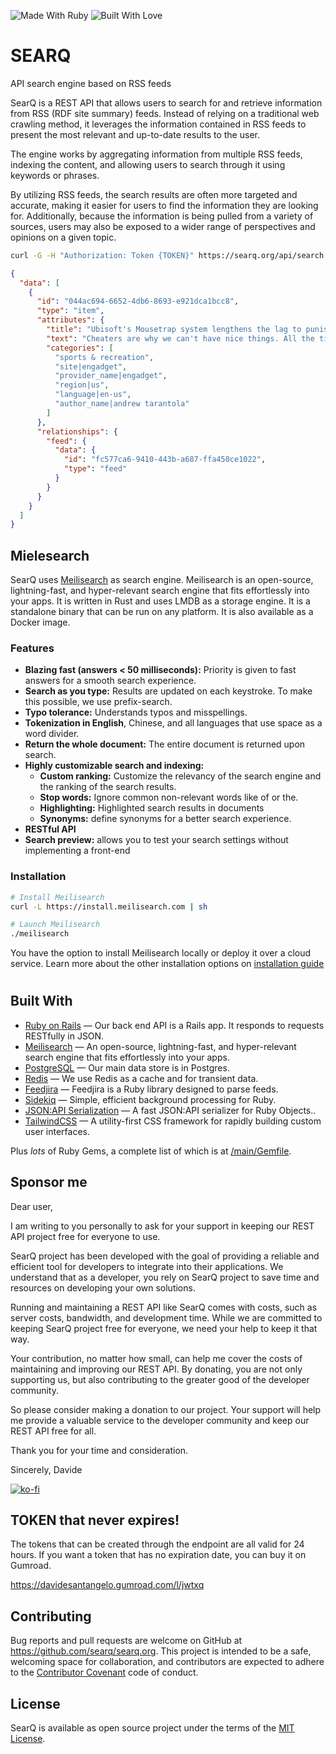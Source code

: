 ![Made With Ruby](https://forthebadge.com/images/badges/made-with-ruby.svg) ![Built With Love](https://forthebadge.com/images/badges/built-with-love.svg)

# SEARQ

API search engine based on RSS feeds

SearQ is a REST API that allows users to search for and retrieve information from RSS (RDF site summary) feeds. Instead of relying on a traditional web crawling method, it leverages the information contained in RSS feeds to present the most relevant and up-to-date results to the user.

The engine works by aggregating information from multiple RSS feeds, indexing the content, and allowing users to search through it using keywords or phrases.

By utilizing RSS feeds, the search results are often more targeted and accurate, making it easier for users to find the information they are looking for. Additionally, because the information is being pulled from a variety of sources, users may also be exposed to a wider range of perspectives and opinions on a given topic.

```sh
curl -G -H "Authorization: Token {TOKEN}" https://searq.org/api/search.json -d "q={q}"
```

```json
{
  "data": [
    {
      "id": "044ac694-6652-4db6-8693-e921dca1bcc8",
      "type": "item",
      "attributes": {
        "title": "Ubisoft's Mousetrap system lengthens the lag to punish 'Rainbow Six Siege' cheaters",
        "text": "Cheaters are why we can't have nice things. All the time, money and effort that could be going towards expanded DLCs and improved gameplay mechanics is instead spent staving off the legions of mediocre players who mistake aimbots for actual gaming prowess. The entire exercise is exhausting and Ubisoft isn't going to take it anymore, the company announced Monday. Come the game's next update release, any 'Rainbow Six Siege' player found cheating through the use of input spoofing — that is, using a third-party device to run a keyboard and mouse on their console instead of a controller — will see their lag times drastically extended. Play stupid games, win stupid prizes.These devices — which include the XIM APEX, the Cronus Zen, or the ReaSnow S1 — allow players to leverage the heightened sensitivity and increased reactions that a keyboard and mouse offer over console controllers...",
        "categories": [
          "sports & recreation",
          "site|engadget",
          "provider_name|engadget",
          "region|us",
          "language|en-us",
          "author_name|andrew tarantola"
        ]
      },
      "relationships": {
        "feed": {
          "data": {
            "id": "fc577ca6-9410-443b-a687-ffa450ce1022",
            "type": "feed"
          }
        }
      }
    }
  ]
}
```

## Mielesearch

SearQ uses [Meilisearch](https://www.meilisearch.com) as search engine. Meilisearch is an open-source, lightning-fast, and hyper-relevant search engine that fits effortlessly into your apps. It is written in Rust and uses LMDB as a storage engine. It is a standalone binary that can be run on any platform. It is also available as a Docker image.

### Features

- **Blazing fast (answers < 50 milliseconds):** Priority is given to fast answers for a smooth search experience.
- **Search as you type:** Results are updated on each keystroke. To make this possible, we use prefix-search.
- **Typo tolerance:** Understands typos and misspellings.
- **Tokenization in English**, Chinese, and all languages that use space as a word divider.
- **Return the whole document:** The entire document is returned upon search.
- **Highly customizable search and indexing:**
    - **Custom ranking:** Customize the relevancy of the search engine and the ranking of the search results.
    - **Stop words:** Ignore common non-relevant words like of or the.
    - **Highlighting:** Highlighted search results in documents
    - **Synonyms:** define synonyms for a better search experience.
- **RESTful API**
- **Search preview:** allows you to test your search settings without implementing a front-end

### Installation

```sh
# Install Meilisearch
curl -L https://install.meilisearch.com | sh

# Launch Meilisearch
./meilisearch
```

You have the option to install Meilisearch locally or deploy it over a cloud service. Learn more about the other installation options on [installation guide](https://docs.meilisearch.com/learn/getting_started/installation.html#local-installation)

#

## Built With

- [Ruby on Rails](https://github.com/rails/rails) &mdash; Our back end API is a Rails app. It responds to requests RESTfully in JSON.
- [Meilisearch](https://www.meilisearch.com) &mdash; An open-source, lightning-fast, and hyper-relevant search engine that fits effortlessly into your apps.
- [PostgreSQL](https://www.postgresql.org/) &mdash; Our main data store is in Postgres.
- [Redis](https://redis.io/) &mdash; We use Redis as a cache and for transient data.
- [Feedjira](https://github.com/feedjira/feedjira) &mdash; Feedjira is a Ruby library designed to parse feeds.
- [Sidekiq](http://sidekiq.org) &mdash; Simple, efficient background processing for Ruby.
- [JSON:API Serialization](https://github.com/jsonapi-serializer/jsonapi-serializer) &mdash; A fast JSON:API serializer for Ruby Objects..
- [TailwindCSS](https://github.com/tailwindlabs/tailwindcss) &mdash; A utility-first CSS framework for rapidly building custom user interfaces.

Plus *lots* of Ruby Gems, a complete list of which is at [/main/Gemfile](https://github.com/searq/searq.org/blob/main/Gemfile).

## Sponsor me

Dear user,

I am writing to you personally to ask for your support in keeping our REST API project free for everyone to use.

SearQ project has been developed with the goal of providing a reliable and efficient tool for developers to integrate into their applications. We understand that as a developer, you rely on SearQ project to save time and resources on developing your own solutions.

Running and maintaining a REST API like SearQ comes with costs, such as server costs, bandwidth, and development time. While we are committed to keeping SearQ project free for everyone, we need your help to keep it that way.

Your contribution, no matter how small, can help me cover the costs of maintaining and improving our REST API. By donating, you are not only supporting us, but also contributing to the greater good of the developer community.

So please consider making a donation to our project. Your support will help me provide a valuable service to the developer community and keep our REST API free for all.

Thank you for your time and consideration.

Sincerely, Davide

[![ko-fi](https://ko-fi.com/img/githubbutton_sm.svg)](https://ko-fi.com/H2H1F15SD)

## TOKEN that never expires!

The tokens that can be created through the endpoint are all valid for 24 hours. If you want a token that has no expiration date, you can buy it on Gumroad.

https://davidesantangelo.gumroad.com/l/jwtxq

## Contributing

Bug reports and pull requests are welcome on GitHub at <https://github.com/searq/searq.org>. This project is intended to be a safe, welcoming space for collaboration, and contributors are expected to adhere to the [Contributor Covenant](http://contributor-covenant.org) code of conduct.

## License

SearQ is available as open source project under the terms of the [MIT License](https://opensource.org/licenses/MIT).
